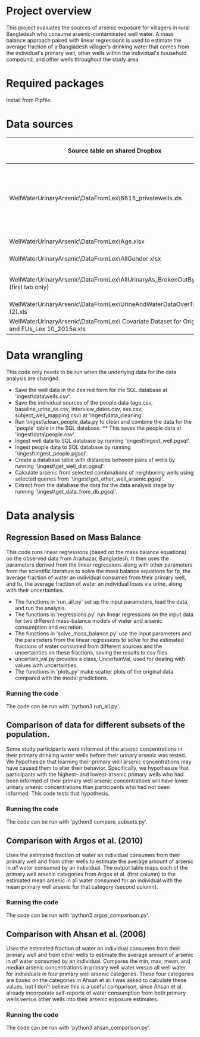 # Project overview
This project evaluates the sources of arsenic exposure for villagers in rural Bangladesh who consume arsenic-contaminated well water.  A mass balance approach paired with linear regressions is used to estimate the average fraction of a Bangladesh villager’s drinking water that comes from the individual's primary well, other wells within the individual's household compound, and other wells throughout the study area.

# Required packages
Install from Pipfile.

# Data sources
| Source table on shared Dropbox                                                                  | Columns in source table used                                                 | Database table | Columns in SQL database                                                                 |
|-------------------------------------------------------------------------------------------------|------------------------------------------------------------------------------|----------------|-----------------------------------------------------------------------------------------|
| WellWaterUrinaryArsenic\DataFromLex\6615_privatewells.xls | Well ID, Union, Village, Owner, As% (ug/l), Latitude, Longitude, Depth, Year | wells | well_id, union_name, village, owner_name, arsenic_ugl, latitude, longitude, depth, year |
| WellWaterUrinaryArsenic\DataFromLex\Age.xlsx | Subject, Age | people| subject_id, age|
| WellWaterUrinaryArsenic\DataFromLex\AllGender.xlsx| SubjectID, Sex | people| subject_id, sex |
| WellWaterUrinaryArsenic\DataFromLex\AllUrinaryAs_BrokenOutByYear.xlsx  (first tab only) | SubjectID, UrineAs, UrineCreat, UrAsgmCr |  people | subject_id, urine_as, urine_creatinine, urine_as_gmcr |
| WellWaterUrinaryArsenic\DataFromLex\UrineAndWaterDataOverTime (2).xls                           | subject ID, Index well                                                       | people         | subject_id, well_id                                                                     |
| WellWaterUrinaryArsenic\DataFromLex\ Covariate Dataset for Orig Cohort and FUs_Lex 10_2015a.xls | SubjectID, DateInt                                                           | people         | subject_id, interview_date                                                              |

# Data wrangling
This code only needs to be run when the underlying data for the data analysis are changed.
* Save the well data in the desired form for the SQL database at 'ingest\data\wells.csv'.
* Save the individual sources of the people data (age.csv, baseline_urine_as.csv, interview_dates.csv, sex.csv, subject_well_mapping.csv) at 'ingest\data_cleaning'.
* Run \ingest\clean_people_data.py to clean and combine the data for the 'people' table in the SQL database.
** This saves the people data at 'ingest\data\people.csv'.
* Ingest well data to SQL database by running '\ingest\ingest_well.pgsql'.
* Ingest people data to SQL database by running '\ingest\ingest_people.pgsql'.
* Create a database table with distances between pairs of wells by running '\ingest\get_well_dist.pgsql'.
* Calculate arsenic from selected combinations of neighboring wells using selected queries from '\ingest\get_other_well_arsenic.pgsql'.
* Extract from the database the data for the data analysis stage by running '\ingest\get_data_from_db.pgsql'.

# Data analysis
## Regression Based on Mass Balance
This code runs linear regressions (based on the mass balance equations) on the observed data from Araihazar, Bangladesh. It then uses the parameters derived from the linear regressions along with other parameters from the scientific literature to solve the mass balance equations for fp, the average fraction of water an individual consumes from their primary well, and fu, the average fraction of water an individual loses via urine, along with their uncertainties.
* The functions in 'run_all.py' set up the input parameters, load the data, and run the analysis.
* The functions in 'regressions.py' run linear regressions on the input data for two different mass-balance models of water and arsenic consumption and excretion.
* The functions in 'solve_mass_balance.py' use the input parameters and the parameters from the linear regressions to solve for the estimated fractions of water consumed from different sources and the uncertainties on these fractions, saving the results to csv files.
* uncertain_val.py provides a class, UncertainVal, used for dealing with values with uncertainties. 
* The functions in 'plots.py' make scatter plots of the original data compared with the model predictions.
### Running the code
The code can be run with 'python3 run_all.py'.
## Comparison of data for different subsets of the population.
Some study participants were informed of the arsenic concentrations in their primary drinking water wells before their urinary arsenic was tested. We hypothesize that learning their primary well arsenic concentrations may have caused them to alter their behavior. Specifically, we hypothesize that participants with the highest- and lowest-arsenic primary wells who had been informed of their primary well arsenic concentrations will have lower urinary arsenic concentrations than participants who had not been informed. This code tests that hypothesis. 
### Running the code
The code can be run with 'python3 compare_subsets.py'.
## Comparison with Argos et al. (2010)
Uses the estimated fraction of water an individual consumes from their primary well and from other wells to estimate the average amount of arsenic in *all* water consumed by an individual. The output table maps each of the primary well arsenic categories from Argos et al. (first column) to the estimated mean arsenic in all water consumed for an individual with the mean primary well arsenic for that category (second column). 
### Running the code
The code can be run with 'python3 argos_comparison.py'.
## Comparison with Ahsan et al. (2006)
Uses the estimated fraction of water an individual consumes from their primary well and from other wells to estimate the average amount of arsenic in *all* water consumed by an individual. Compares the min, max, mean, and median arsenic concentrations in primary well water versus all well water for individuals in four primary well arsenic categories. These four categories are based on the categories in Ahsan et al. I was asked to calculate these values, but I don't believe this is a useful comparison, since Ahsan et al. already incorporate self-reports of water consumption from both primary wells versus other wells into their arsenic exposure estimates.
### Running the code
The code can be run with 'python3 ahsan_comparison.py'.
